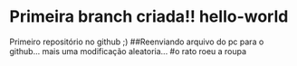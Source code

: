 # Primeira branch criada!!  hello-world
Primeiro repositório no github   ;)
##Reenviando arquivo do pc para o github...
mais uma modificação aleatoria...
#o rato roeu a roupa
